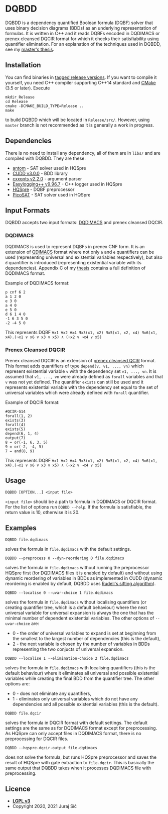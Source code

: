 # DQBDD

DQBDD is a dependency quantified Boolean formula (DQBF) solver that uses binary decision diagrams (BDDs) as an underlying representation of formulas. It is written in C++ and it reads DQBFs encoded in DQDIMACS or prenex cleansed DQCIR format for which it checks their satisfiability using quantifier elimination. For an explanation of the techniques used in DQBDD, see my [master's thesis](https://is.muni.cz/th/prexv/).

## Installation

You can find binaries in [tagged release versions](https://github.com/jurajsic/DQBDD/releases). If you want to compile it yourself, you need C++ compiler supporting C++14 standard and [CMake](https://cmake.org/) (3.5 or later). Execute 
```
mkdir Release
cd Release
cmake -DCMAKE_BUILD_TYPE=Release ..
make
```
to build DQBDD which will be located in `Release/src/`. However, using `master` branch is not recommended as it is generally a work in progress.

## Dependencies
There is no need to install any dependency, all of them are in `libs/` and are compiled with DQBDD. They are these:
- [antom](https://projects.informatik.uni-freiburg.de/projects/antom) - SAT solver used in HQSpre
- [CUDD v3.0.0](https://github.com/ivmai/cudd) - BDD library
- [cxxopts v2.2.0](https://github.com/jarro2783/cxxopts) - argument parser
- [Easylogging++ v9.96.7](https://github.com/zuhd-org/easyloggingpp) - C++ logger used in HQSpre
- [HQSpre](https://abs.informatik.uni-freiburg.de/src/projects_view.php?projectID=21) - DQBF preprocessor
- [PicoSAT](http://fmv.jku.at/picosat/) - SAT solver used in HQSpre

## Input Formats

DQBDD accepts two input formats: [DQDIMACS](https://doi.org/10.29007/1s5k) and prenex cleansed DQCIR.

### DQDIMACS

DQDIMACS is used to represent DQBFs in prenex CNF form. It is an extension of [QDIMACS](http://www.qbflib.org/qdimacs.html) format where not only `a` and `e` quantifiers can be used (representing universal and existential variables respectively), but also `d` quantifier is introduced (representing existential variable with its dependencies). Appendix C of my [thesis](https://is.muni.cz/th/prexv/) contains a full definition of DQDIMACS format.

Example of DQDIMACS format:
```
p cnf 6 2
a 1 2 0
e 3 0
a 4 0
e 5 0
d 6 1 4 0
-1 6 3 5 0
-2 -4 5 0
```
This represents DQBF `∀x1 ∀x2 ∀x4 ∃x3(x1, x2) ∃x5(x1, x2, x4) ∃x6(x1, x4).(¬x1 ∨ x6 ∨ x3 ∨ x5) ∧ (¬x2 ∨ ¬x4 ∨ x5)`

### Prenex Cleansed DQCIR

Prenex cleansed DQCIR is an extension of [prenex cleansed QCIR](http://www.qbflib.org/qcir.pdf) format. This format adds quantifiers of type `depend(v, v1, ..., vn)` which represent existential variable `v` with the dependency set `v1, ..., vn`. It is assumed that `v1, ..., vn` were already defined as `forall` variables and that `v` was not yet defined. The quantifier `exists` can still be used and it represents existential variable with the dependency set equal to the set of universal variables which were already defined with `forall` quantifier.

Example of DQCIR format:
```
#QCIR-G14 
forall(1, 2)
exists(3)
forall(4)
exists(5)
depend(6, 1, 4)
output(7)
8 = or(-1, 6, 3, 5)
9 = or(-2, -4, 5)
7 = and(8, 9)
```
This represents DQBF `∀x1 ∀x2 ∀x4 ∃x3(x1, x2) ∃x5(x1, x2, x4) ∃x6(x1, x4).(¬x1 ∨ x6 ∨ x3 ∨ x5) ∧ (¬x2 ∨ ¬x4 ∨ x5)`

## Usage

    DQBDD [OPTION...] <input file>

`<input file>` should be a path to formula in DQDIMACS or DQCIR format. For the list of options run `DQBDD --help`. If the formula is satisfiable, the return value is 10, otherwise it is 20.

## Examples

```
DQBDD file.dqdimacs
```
solves the formula in `file.dqdimacs` with the default settings.

```
DQBDD --preprocess 0 --dyn-reordering 0 file.dqdimacs
```
solves the formula in `file.dqdimacs` without running the preprocessor HQSpre first (for DQDIMACS files it is enabled by default) and without using dynamic reordering of variables in BDDs as implemented in CUDD (dynamic reordering is enabled by default, DQBDD uses [Rudell's sifting algorithm](https://ieeexplore.ieee.org/document/580029)).

```
DQBDD --localise 0 --uvar-choice 1 file.dqdimacs
```
solves the formula in `file.dqdimacs` without localising quantifiers (or creating quantifier tree, which is a default behaviour) where the next universal variable for universal expansion is always the one that has the minimal number of dependent existential variables. The other options of `--uvar-choice` are:
- 0 - the order of universal variables to expand is set at beginning from the smallest to the largest number of dependencies (this is the default),
- 2 - the next variable is chosen by the number of variables in BDDs representing the two conjucts of universal expansion.

```
DQBDD --localise 1 --elimination-choice 2 file.dqdimacs
```
solves the formula in `file.dqdimacs` with localising quantifiers (this is the default behaviour) where it eliminates all universal and possible existential variables while creating the final BDD from the quantifier tree. The other options are:
- 0 - does not eliminate any quantifiers,
- 1 - eliminates only universal variables which do not have any dependencies and all possible existential variables (this is the default).

```
DQBDD file.dqcir
```
solves the formula in DQCIR format with default settings. The default settings are the same as for DQDIMACS format except for preprocessing. As HQSpre can only accept files in DQDIMACS format, there is no preprocessing for DQCIR files.

```
DQBDD --hqspre-dqcir-output file.dqdimacs
```
does not solve the formula, but runs HQSpre preprocessor and saves the result of HQSpre with gate extraction to `file.dqcir`. This is basically the same output that DQBDD takes when it processes DQDIMACS file with preprocessing.

## Licence

- **[LGPL v3](https://www.gnu.org/licenses/lgpl-3.0.en.html)**
- Copyright 2020, 2021 Juraj Síč
